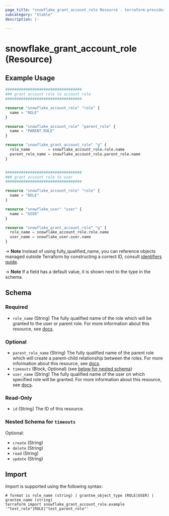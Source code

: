 ```yaml
---
page_title: "snowflake_grant_account_role Resource - terraform-provider-snowflake"
subcategory: "Stable"
description: |-
  
---
```


# snowflake_grant_account_role (Resource)



## Example Usage

```terraform
##################################
### grant account role to account role
##################################

resource "snowflake_account_role" "role" {
  name = "ROLE"
}

resource "snowflake_account_role" "parent_role" {
  name = "PARENT_ROLE"
}

resource "snowflake_grant_account_role" "g" {
  role_name        = snowflake_account_role.role.name
  parent_role_name = snowflake_account_role.parent_role.name
}


##################################
### grant account role to user
##################################

resource "snowflake_account_role" "role" {
  name = "ROLE"
}

resource "snowflake_user" "user" {
  name = "USER"
}

resource "snowflake_grant_account_role" "g" {
  role_name = snowflake_account_role.role.name
  user_name = snowflake_user.user.name
}
```

-> **Note** Instead of using fully_qualified_name, you can reference objects managed outside Terraform by constructing a correct ID, consult [identifiers guide](../guides/identifiers_rework_design_decisions#new-computed-fully-qualified-name-field-in-resources).
<!-- TODO(SNOW-1634854): include an example showing both methods-->

-> **Note** If a field has a default value, it is shown next to the type in the schema.

<!-- schema generated by tfplugindocs -->
## Schema

### Required

- `role_name` (String) The fully qualified name of the role which will be granted to the user or parent role. For more information about this resource, see [docs](./account_role).

### Optional

- `parent_role_name` (String) The fully qualified name of the parent role which will create a parent-child relationship between the roles. For more information about this resource, see [docs](./account_role).
- `timeouts` (Block, Optional) (see [below for nested schema](#nestedblock--timeouts))
- `user_name` (String) The fully qualified name of the user on which specified role will be granted. For more information about this resource, see [docs](./user).

### Read-Only

- `id` (String) The ID of this resource.

<a id="nestedblock--timeouts"></a>
### Nested Schema for `timeouts`

Optional:

- `create` (String)
- `delete` (String)
- `read` (String)
- `update` (String)

## Import

Import is supported using the following syntax:

```shell
# format is role_name (string) | grantee_object_type (ROLE|USER) | grantee_name (string)
terraform import snowflake_grant_account_role.example '"test_role"|ROLE|"test_parent_role"'
```
